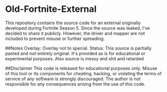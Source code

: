 # Old-Fortnite-External
This repository contains the source code for an external originally developed during Fortnite Season 5. Since the source was leaked, I’ve decided to share it publicly. However, the driver and mapper are not included to prevent misuse or further spreading.

##Notes
Overlay: Overlay not to special.
Status: This source is partially pasted and not entirely original. It's provided as is for educational or experimental purposes.
Also source is messy and shit and retarded


##Disclaimer
This code is released for educational purposes only. Misuse of this tool or its components for cheating, hacking, or violating the terms of service of any software is strongly discouraged. The author is not responsible for any consequences arising from the use of this code.
